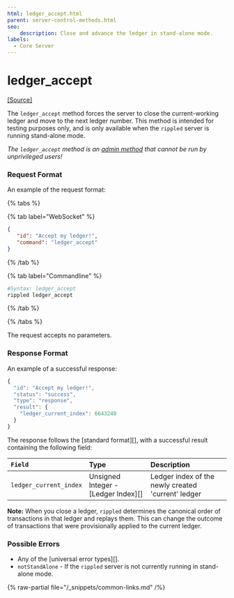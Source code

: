 ```yaml
---
html: ledger_accept.html
parent: server-control-methods.html
seo:
    description: Close and advance the ledger in stand-alone mode.
labels:
  - Core Server
---
```

# ledger_accept
[[Source]](https://github.com/XRPLF/rippled/blob/a61ffab3f9010d8accfaa98aa3cacc7d38e74121/src/ripple/rpc/handlers/LedgerAccept.cpp "Source")

The `ledger_accept` method forces the server to close the current-working ledger and move to the next ledger number. This method is intended for testing purposes only, and is only available when the `rippled` server is running stand-alone mode.

*The `ledger_accept` method is an [admin method](../index.md) that cannot be run by unprivileged users!*

### Request Format

An example of the request format:

{% tabs %}

{% tab label="WebSocket" %}
```json
{
   "id": "Accept my ledger!",
   "command": "ledger_accept"
}
```
{% /tab %}

{% tab label="Commandline" %}
```sh
#Syntax: ledger_accept
rippled ledger_accept
```
{% /tab %}

{% /tabs %}

The request accepts no parameters.

### Response Format

An example of a successful response:
```js
{
  "id": "Accept my ledger!",
  "status": "success",
  "type": "response",
  "result": {
    "ledger_current_index": 6643240
  }
}
```

The response follows the [standard format][], with a successful result containing the following field:

| `Field`                | Type             | Description                      |
|:-----------------------|:-----------------|:---------------------------------|
| `ledger_current_index` | Unsigned Integer - [Ledger Index][] | Ledger index of the newly created 'current' ledger |

**Note:** When you close a ledger, `rippled` determines the canonical order of transactions in that ledger and replays them. This can change the outcome of transactions that were provisionally applied to the current ledger.

### Possible Errors

* Any of the [universal error types][].
* `notStandAlone` - If the `rippled` server is not currently running in stand-alone mode.

{% raw-partial file="/_snippets/common-links.md" /%}
